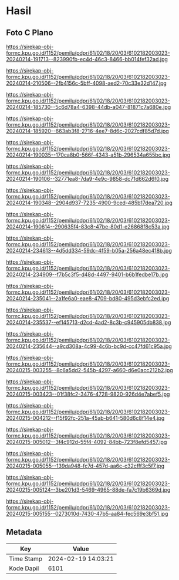 # Hasil

## Foto C Plano

https://sirekap-obj-formc.kpu.go.id/1152/pemilu/pdpr/61/02/18/20/03/6102182003023-20240214-191713--823990fb-ec4d-46c3-8466-bb014fef32ad.jpg

https://sirekap-obj-formc.kpu.go.id/1152/pemilu/pdpr/61/02/18/20/03/6102182003023-20240214-210506--2fb4156c-5bff-4098-aed2-70c33e32d147.jpg

https://sirekap-obj-formc.kpu.go.id/1152/pemilu/pdpr/61/02/18/20/03/6102182003023-20240214-185730--5c6d78a4-6398-44db-a047-81871c7a680e.jpg

https://sirekap-obj-formc.kpu.go.id/1152/pemilu/pdpr/61/02/18/20/03/6102182003023-20240214-185920--663ab3f8-2716-4ee7-8d6c-2027cdf85d7d.jpg

https://sirekap-obj-formc.kpu.go.id/1152/pemilu/pdpr/61/02/18/20/03/6102182003023-20240214-190035--170ca8b0-566f-4343-a51b-296534a655bc.jpg

https://sirekap-obj-formc.kpu.go.id/1152/pemilu/pdpr/61/02/18/20/03/6102182003023-20240214-190106--32771ea8-7da9-4e9c-9858-dc71d662d6f0.jpg

https://sirekap-obj-formc.kpu.go.id/1152/pemilu/pdpr/61/02/18/20/03/6102182003023-20240214-190348--2904d937-7235-4900-9ced-485b17dea720.jpg

https://sirekap-obj-formc.kpu.go.id/1152/pemilu/pdpr/61/02/18/20/03/6102182003023-20240214-190614--290635f4-83c8-47be-80d1-e26868f8c53a.jpg

https://sirekap-obj-formc.kpu.go.id/1152/pemilu/pdpr/61/02/18/20/03/6102182003023-20240214-234613--4d5dd334-59dc-4f59-b05a-256a48ec418b.jpg

https://sirekap-obj-formc.kpu.go.id/1152/pemilu/pdpr/61/02/18/20/03/6102182003023-20240214-234909--f7b5c3f5-d48d-4497-9401-b6b1fedbe17b.jpg

https://sirekap-obj-formc.kpu.go.id/1152/pemilu/pdpr/61/02/18/20/03/6102182003023-20240214-235041--2a1fe6a0-eae8-4709-bd80-495d3ebfc2ed.jpg

https://sirekap-obj-formc.kpu.go.id/1152/pemilu/pdpr/61/02/18/20/03/6102182003023-20240214-235537--ef145713-d2cd-4ad2-8c3b-c945905db838.jpg

https://sirekap-obj-formc.kpu.go.id/1152/pemilu/pdpr/61/02/18/20/03/6102182003023-20240214-235644--a9cd308a-4c99-4c6b-bc9d-cc47fd61c95a.jpg

https://sirekap-obj-formc.kpu.go.id/1152/pemilu/pdpr/61/02/18/20/03/6102182003023-20240215-003255--8c6a5dd2-545b-4297-a660-d6e0acc212b2.jpg

https://sirekap-obj-formc.kpu.go.id/1152/pemilu/pdpr/61/02/18/20/03/6102182003023-20240215-003423--01f38fc2-3476-4728-9820-926d4e7abef5.jpg

https://sirekap-obj-formc.kpu.go.id/1152/pemilu/pdpr/61/02/18/20/03/6102182003023-20240215-004212--f15f92fc-251a-45ab-b641-580d6c8f14e4.jpg

https://sirekap-obj-formc.kpu.go.id/1152/pemilu/pdpr/61/02/18/20/03/6102182003023-20240215-005012--3f4c912d-55f4-4092-84bb-723f8efd5457.jpg

https://sirekap-obj-formc.kpu.go.id/1152/pemilu/pdpr/61/02/18/20/03/6102182003023-20240215-005055--139da948-fc7d-457d-aa6c-c32cfff3c5f7.jpg

https://sirekap-obj-formc.kpu.go.id/1152/pemilu/pdpr/61/02/18/20/03/6102182003023-20240215-005124--3be201d3-5469-4965-88de-fa7c19b6369d.jpg

https://sirekap-obj-formc.kpu.go.id/1152/pemilu/pdpr/61/02/18/20/03/6102182003023-20240215-005155--0273010d-7430-47b5-aa84-fec569e3bf51.jpg


## Metadata

| Key        | Value               |
| ---------- | ------------------- |
| Time Stamp | 2024-02-19 14:03:21 |
| Kode Dapil | 6101                |



